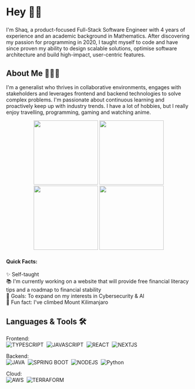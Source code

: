 <h1 align="left">Hey 👋🏽</h1>

###

<p align="left">I'm Shaq, a product-focused Full-Stack Software Engineer with 4 years of experience and an academic background in Mathematics. After discovering my passion for programming in 2020, I taught myself to code and have since proven my ability to design scalable solutions, optimise software architecture and build high-impact, user-centric features. 
</p>

###

<h2 align="left">About Me 👨🏽‍💻</h2>

I'm a generalist who thrives in collaborative environments, engages with stakeholders and leverages frontend and backend technologies to solve complex problems. I'm passionate about continuous learning and proactively keep up with industry trends. I have a lot of hobbies, but I really enjoy travelling, programming, gaming and watching anime.

<div align="center">
  <img height="175" src="https://media1.tenor.com/m/MBjigeDsH_sAAAAC/trip-vacation-mode.gif" />
  <img height="175" src="https://media.tenor.com/itjFesV8_RUAAAAi/soulja-boy-pepe.gif" />
  <img height="175" src="https://media1.tenor.com/m/i1Hn_Rkco4IAAAAC/controller-grass.gif" />
  <img height="175" src="https://media1.tenor.com/m/cmGCMoAyI_cAAAAC/solo-leveling-solo-leveling-season-2.gif" />

</div>

#### Quick Facts:

<p align="left">✨ Self-taught<br>📚 I'm currently working on a website that will provide free financial literacy tips and a roadmap to financial stability<br>🎯 Goals: To expand on my interests in Cybersecurity & AI<br>🎲 Fun fact: I've climbed Mount Kilimanjaro</p>

###

<h2 align="left">Languages & Tools 🛠️</h2>

Frontend: </br>
![TYPESCRIPT](https://img.shields.io/badge/typescript-3178C6?style=for-the-badge&logo=typescript&logoColor=white)&nbsp;
![JAVASCRIPT](https://img.shields.io/badge/javascript-F7DF1E?style=for-the-badge&logo=javascript&logoColor=black)&nbsp;
![REACT](https://img.shields.io/badge/react-61DAFB?style=for-the-badge&logo=react&logoColor=black&logoSize=auto)&nbsp;
![NEXTJS](https://img.shields.io/badge/next.js-000000?style=for-the-badge&logo=nextdotjs&logoColor=white)

Backend: </br>
![JAVA](https://img.shields.io/badge/java-007396?style=for-the-badge&logo=coffeescript&logoColor=white)&nbsp;
![SPRING BOOT](https://img.shields.io/badge/spring_boot-6DB33F?style=for-the-badge&logo=springboot&logoColor=white)&nbsp;
![NODEJS](https://img.shields.io/badge/node.js-5FA04E?style=for-the-badge&logo=nodedotjs&logoColor=white&logoSize=auto)&nbsp;
![Python](https://img.shields.io/badge/python-3776AB?style=for-the-badge&logo=python&logoColor=white)

Cloud: </br>
![AWS](https://img.shields.io/badge/aws-232F3E?style=for-the-badge&logo=amazonwebservices&logoColor=white&logoSize=auto&labelColor=ff9900&color=ff9900)&nbsp;
![TERRAFORM](https://img.shields.io/badge/terraform-844FBA?style=for-the-badge&logo=terraform&logoColor=white)

